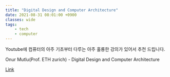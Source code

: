 ```yaml
---
title: "Digital Design and Computer Architecture"
date: 2021-08-31 08:01:00 +0900
classes: wide
tags:
    - tech
    - computer
---
```


Youtube에 컴퓨터의 아주 기초부터 다루는 아주 훌륭한 강의가 있어서 추천 드립니다.

Onur Mutlu(Prof. ETH zurich) - Digital Design and Computer Architecture

[Link](https://www.youtube.com/watch?v=LbC0EZY8yw4&list=PL5Q2soXY2Zi_uej3aY39YB5pfW4SJ7LlN)
